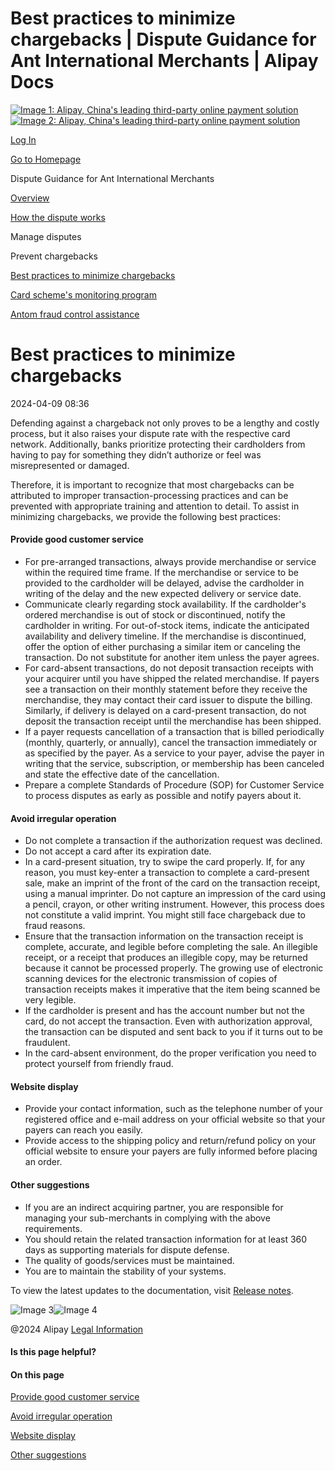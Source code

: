 Best practices to minimize chargebacks | Dispute Guidance for Ant International Merchants | Alipay Docs
===============
                        

[![Image 1: Alipay, China's leading third-party online payment solution](https://ac.alipay.com/storage/2024/3/26/d66c43c0-440d-4c97-9976-f2028a2c8c5e.svg)![Image 2: Alipay, China's leading third-party online payment solution](https://ac.alipay.com/storage/2024/3/26/a48bd336-aea0-4f16-bf83-616eacbb4434.svg)](/docs/)

[Log In](https://global.alipay.com/ilogin/account_login.htm?goto=https%3A%2F%2Fglobal.alipay.com%2Fdocs%2Fac%2Fdispute%2Fbp)

[Go to Homepage](../../)

Dispute Guidance for Ant International Merchants

[Overview](/docs/ac/dispute/overview)

[How the dispute works](/docs/ac/dispute/process)

Manage disputes

Prevent chargebacks

[Best practices to minimize chargebacks](/docs/ac/dispute/bp)

[Card scheme's monitoring program](/docs/ac/dispute/monitor)

[Antom fraud control assistance](/docs/ac/dispute/fraud)

Best practices to minimize chargebacks
======================================

2024-04-09 08:36

Defending against a chargeback not only proves to be a lengthy and costly process, but it also raises your dispute rate with the respective card network. Additionally, banks prioritize protecting their cardholders from having to pay for something they didn’t authorize or feel was misrepresented or damaged.

Therefore, it is important to recognize that most chargebacks can be attributed to improper transaction-processing practices and can be prevented with appropriate training and attention to detail. To assist in minimizing chargebacks, we provide the following best practices:

#### Provide good customer service

*   For pre-arranged transactions, always provide merchandise or service within the required time frame. If the merchandise or service to be provided to the cardholder will be delayed, advise the cardholder in writing of the delay and the new expected delivery or service date.
*   Communicate clearly regarding stock availability. If the cardholder's ordered merchandise is out of stock or discontinued, notify the cardholder in writing. For out-of-stock items, indicate the anticipated availability and delivery timeline. If the merchandise is discontinued, offer the option of either purchasing a similar item or canceling the transaction. Do not substitute for another item unless the payer agrees.
*   For card-absent transactions, do not deposit transaction receipts with your acquirer until you have shipped the related merchandise. If payers see a transaction on their monthly statement before they receive the merchandise, they may contact their card issuer to dispute the billing. Similarly, if delivery is delayed on a card-present transaction, do not deposit the transaction receipt until the merchandise has been shipped.
*   If a payer requests cancellation of a transaction that is billed periodically (monthly, quarterly, or annually), cancel the transaction immediately or as specified by the payer. As a service to your payer, advise the payer in writing that the service, subscription, or membership has been canceled and state the effective date of the cancellation.
*   Prepare a complete Standards of Procedure (SOP) for Customer Service to process disputes as early as possible and notify payers about it.

#### Avoid irregular operation

*   Do not complete a transaction if the authorization request was declined.
*   Do not accept a card after its expiration date.
*   In a card-present situation, try to swipe the card properly. If, for any reason, you must key-enter a transaction to complete a card-present sale, make an imprint of the front of the card on the transaction receipt, using a manual imprinter. Do not capture an impression of the card using a pencil, crayon, or other writing instrument. However, this process does not constitute a valid imprint. You might still face chargeback due to fraud reasons.
*   Ensure that the transaction information on the transaction receipt is complete, accurate, and legible before completing the sale. An illegible receipt, or a receipt that produces an illegible copy, may be returned because it cannot be processed properly. The growing use of electronic scanning devices for the electronic transmission of copies of transaction receipts makes it imperative that the item being scanned be very legible.
*   If the cardholder is present and has the account number but not the card, do not accept the transaction. Even with authorization approval, the transaction can be disputed and sent back to you if it turns out to be fraudulent.
*   In the card-absent environment, do the proper verification you need to protect yourself from friendly fraud.

#### Website display

*   Provide your contact information, such as the telephone number of your registered office and e-mail address on your official website so that your payers can reach you easily.
*   Provide access to the shipping policy and return/refund policy on your official website to ensure your payers are fully informed before placing an order.

#### Other suggestions

*   If you are an indirect acquiring partner, you are responsible for managing your sub-merchants in complying with the above requirements.
*   You should retain the related transaction information for at least 360 days as supporting materials for dispute defense.
*   The quality of goods/services must be maintained.
*   You are to maintain the stability of your systems.

To view the latest updates to the documentation, visit [Release notes](https://global.alipay.com/docs/releasenotes).

![Image 3](https://ac.alipay.com/storage/2021/5/20/19b2c126-9442-4f16-8f20-e539b1db482a.png)![Image 4](https://ac.alipay.com/storage/2021/5/20/e9f3f154-dbf0-455f-89f0-b3d4e0c14481.png)

@2024 Alipay [Legal Information](https://global.alipay.com/docs/ac/platform/membership)

#### Is this page helpful?

#### On this page

[Provide good customer service](#3YsXQ "Provide good customer service")

[Avoid irregular operation](#N1YfE "Avoid irregular operation")

[Website display](#a7Arn "Website display")

[Other suggestions](#mcPoH "Other suggestions")